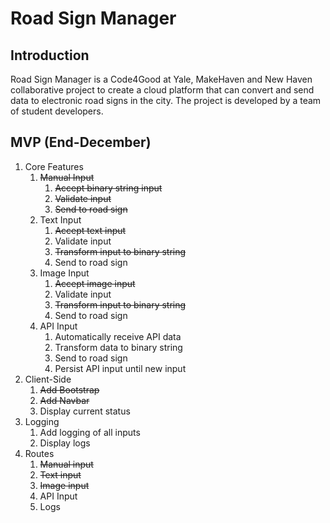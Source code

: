 # Road Sign Manager

## Introduction
Road Sign Manager is a Code4Good at Yale, MakeHaven and New Haven collaborative project to create a cloud platform that can convert and send data to electronic road signs in the city. The project is developed by a team of student developers.

## MVP (End-December)
1. Core Features
   1. ~~Manual Input~~
      1. ~~Accept binary string input~~
      2. ~~Validate input~~
      3. ~~Send to road sign~~
   2. Text Input
      1. ~~Accept text input~~
      2. Validate input
      3. ~~Transform input to binary string~~
      4. Send to road sign
   3. Image Input
      1. ~~Accept image input~~
      2. Validate input
      3. ~~Transform input to binary string~~
      4. Send to road sign
   4. API Input
      1. Automatically receive API data
      2. Transform data to binary string
      3. Send to road sign
      4. Persist API input until new input
2. Client-Side
   1. ~~Add Bootstrap~~
   2. ~~Add Navbar~~
   3. Display current status
3. Logging
   1. Add logging of all inputs
   2. Display logs
4. Routes
   1. ~~Manual input~~
   2. ~~Text input~~
   3. ~~Image input~~
   4. API Input
   5. Logs
